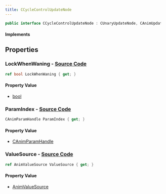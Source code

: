 ```yaml
---
title: CCycleControlUpdateNode
---
```


```csharp
public interface CCycleControlUpdateNode : CUnaryUpdateNode, CAnimUpdateNodeBase, ISchemaClass<CAnimUpdateNodeBase>, ISchemaClass<CUnaryUpdateNode>, ISchemaClass<CCycleControlUpdateNode>, ISchemaField, ISchemaClass, INativeHandle
```

#### Implements

## Properties

### **LockWhenWaning** - [Source Code](https://github.com/swiftly-solution/swiftlys2/blob/main/managed/src/SwiftlyS2.Generated/Schemas/Interfaces/CCycleControlUpdateNode.cs#L20)

```csharp
ref bool LockWhenWaning { get; }
```

#### Property Value

- [bool](https://learn.microsoft.com/dotnet/api/system.boolean)

### **ParamIndex** - [Source Code](https://github.com/swiftly-solution/swiftlys2/blob/main/managed/src/SwiftlyS2.Generated/Schemas/Interfaces/CCycleControlUpdateNode.cs#L18)

```csharp
CAnimParamHandle ParamIndex { get; }
```

#### Property Value

- [CAnimParamHandle](/docs/api/shared/schemadefinitions/canimparamhandle)

### **ValueSource** - [Source Code](https://github.com/swiftly-solution/swiftlys2/blob/main/managed/src/SwiftlyS2.Generated/Schemas/Interfaces/CCycleControlUpdateNode.cs#L16)

```csharp
ref AnimValueSource ValueSource { get; }
```

#### Property Value

- [AnimValueSource](/docs/api/shared/schemadefinitions/animvaluesource)

